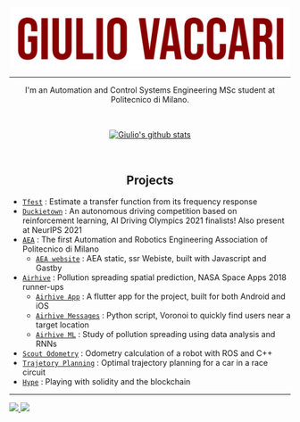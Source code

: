 <a href="https://giuliovaccari.it"><img align="center" src="https://raw.githubusercontent.com/giuliovv/giuliovv/main/assets/giulio_github_rosso.png"/></a>

___
<p align="center">
I'm an Automation and Control Systems Engineering MSc student at Politecnico di Milano.
</p>

&nbsp;
    
<p align="center", marginTop="100px">
<a href="#"><img align="center" src="https://github-readme-stats.vercel.app/api?username=giuliovv&include_all_commits=true&bg_color=eeeeee&hide_border=true&show_icons=true&count_private=true&icon_color=7f0000&title_color=7f0000&text_color=b71c1c" alt="Giulio's github stats" /> </a></p>

&nbsp;
<h2 align="center"> Projects</h2>


* [`Tfest`](https://github.com/giuliovv/tfest) : Estimate a transfer function from its frequency response
* [`Duckietown`](https://github.com/poliduckie) : An autonomous driving competition based on reinforcement learning, AI Driving Olympics 2021 finalists! Also present at NeurIPS 2021
* [`AEA`](https://www.aeapolimi.it) : The first Automation and Robotics Engineering Association of Politecnico di Milano
    * [`AEA website`](https://github.com/aeapolimi/aeapolimi.github.io) : AEA static, ssr Webiste, built with Javascript and Gastby
* [`Airhive`](https://github.com/airhive) : Pollution spreading spatial prediction, NASA Space Apps 2018 runner-ups
    * [`Airhive App`](https://github.com/airhive/airhive_app) : A flutter app for the project, built for both Android and iOS
    * [`Airhive Messages`](https://github.com/airhive/airhive_messages) : Python script, Voronoi to quickly find users near a target location
    * [`Airhive ML`](https://github.com/airhive/airhive_previsions) : Study of pollution spreading using data analysis and RNNs
* [`Scout Odometry`](https://github.com/giuliovv/scout_odometry) : Odometry calculation of a robot with ROS and C++
* [`Trajetory Planning`](https://github.com/giuliovv/trajectory_planning) : Optimal trajectory planning for a car in a race circuit 
* [`Hype`](https://github.com/giuliovv/hype) : Playing with solidity and the blockchain 

___



<a href="https://www.linkedin.com/in/giuliovaccari/" style="width:100px">
    <img src="https://img.shields.io/badge/LinkedIn-0077B5?style=for-the-badge&logo=linkedin&logoColor=white "/>
</a>
<a href="https://giuliovaccari.it" style="width:100px">
    <img src="https://img.shields.io/badge/website-000000?style=for-the-badge&logo=About.me&logoColor=b71c1c "/>
</a>

